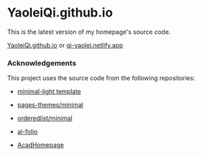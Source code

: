# YaoleiQi.github.io

This is the latest version of my homepage's source code. 

[YaoleiQi.github.io](https://yaoleiqi.github.io/) or [qi-yaolei.netlify.app](/https://qi-yaolei.netlify.app/)


### Acknowledgements

This project uses the source code from the following repositories:

* [minimal-light template](https://github.com/yaoyao-liu/minimal-light)

* [pages-themes/minimal](https://github.com/pages-themes/minimal)

* [orderedlist/minimal](https://github.com/orderedlist/minimal)

* [al-folio](https://github.com/alshedivat/al-folio)

* [AcadHomepage](https://github.com/RayeRen/acad-homepage.github.io)
